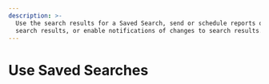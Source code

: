 ```yaml
---
description: >-
  Use the search results for a Saved Search, send or schedule reports of those
  search results, or enable notifications of changes to search results.
---
```


# Use Saved Searches

